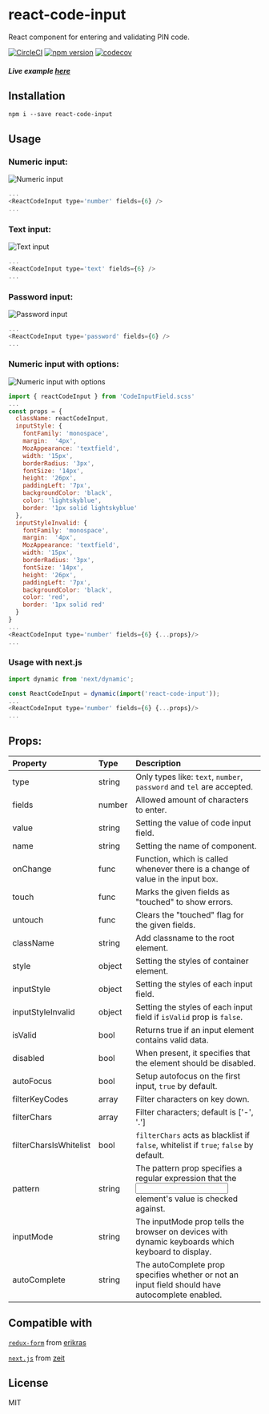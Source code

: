 # react-code-input
React component for entering and validating PIN code.

[![CircleCI](https://circleci.com/gh/40818419/react-code-input.svg?style=svg)](https://circleci.com/gh/40818419/react-code-input) [![npm version](https://badge.fury.io/js/react-code-input.svg)](https://badge.fury.io/js/react-code-input) [![codecov](https://codecov.io/gh/40818419/react-code-input/branch/master/graph/badge.svg)](https://codecov.io/gh/40818419/react-code-input)

##### Live example [here](https://40818419.github.io/react-code-input)

## Installation

`npm i --save react-code-input`

## Usage

### Numeric input:
![Numeric input](https://cloud.githubusercontent.com/assets/2235499/21593670/eafea336-d119-11e6-9d4b-738141f24b44.png)
```js
...
<ReactCodeInput type='number' fields={6} />
...
```

### Text input:
![Text input](https://cloud.githubusercontent.com/assets/2235499/21593708/61cebee2-d11a-11e6-9b8d-e99dbeeec23b.png)
```js
...
<ReactCodeInput type='text' fields={6} />
...
```
### Password input:
![Password input](https://cloud.githubusercontent.com/assets/2235499/21593710/65ed7252-d11a-11e6-995f-f0127af5bd9f.png)
```js
...
<ReactCodeInput type='password' fields={6} />
...
```
### Numeric input with options:
![Numeric input with options](https://cloud.githubusercontent.com/assets/2235499/21593674/f3bb887c-d119-11e6-8b3f-ba478a0f4692.png)
```js
import { reactCodeInput } from 'CodeInputField.scss'
...
const props = {
  className: reactCodeInput,
  inputStyle: {
    fontFamily: 'monospace',
    margin:  '4px',
    MozAppearance: 'textfield',
    width: '15px',
    borderRadius: '3px',
    fontSize: '14px',
    height: '26px',
    paddingLeft: '7px',
    backgroundColor: 'black',
    color: 'lightskyblue',
    border: '1px solid lightskyblue'
  },
  inputStyleInvalid: {
    fontFamily: 'monospace',
    margin:  '4px',
    MozAppearance: 'textfield',
    width: '15px',
    borderRadius: '3px',
    fontSize: '14px',
    height: '26px',
    paddingLeft: '7px',
    backgroundColor: 'black',
    color: 'red',
    border: '1px solid red'
  }
}
...
<ReactCodeInput type='number' fields={6} {...props}/>
...
```
### Usage with next.js
```js
import dynamic from 'next/dynamic';

const ReactCodeInput = dynamic(import('react-code-input'));
...
<ReactCodeInput type='number' fields={6} {...props}/>
...
```

## Props:

| Property               | Type   | Description                                                                                          |
| :--------------------- | :----- | :--------------------------------------------------------------------------------------------------- |
| type                   | string | Only types like: `text`, `number`, `password` and `tel` are accepted.                                |
| fields                 | number | Allowed amount of characters to enter.                                                               |
| value                  | string | Setting the value of code input field.                                                               |
| name                   | string | Setting the name of component.                                                                       |
| onChange               | func   | Function, which is called whenever there is a change of value in the input box.                      |
| touch                  | func   | Marks the given fields as "touched" to show errors.                                                  |
| untouch                | func   | Clears the "touched" flag for the given fields.                                                      |
| className              | string | Add classname to the root element.                                                                   |
| style                  | object | Setting the styles of container element.                                                             |
| inputStyle             | object | Setting the styles of each input field.                                                              |
| inputStyleInvalid      | object | Setting the styles of each input field if `isValid` prop is `false`.                                 |
| isValid                | bool   | Returns true if an input element contains valid data.                                                |
| disabled               | bool   | When present, it specifies that the element should be disabled.                                      |
| autoFocus              | bool   | Setup autofocus on the first input, `true` by default.                                               |
| filterKeyCodes         | array  | Filter characters on key down.                                                                       |
| filterChars            | array  | Filter characters; default is ['-', '.']                                                             |
| filterCharsIsWhitelist | bool   | `filterChars` acts as blacklist if `false`, whitelist if `true`; `false` by default.                 |
| pattern                | string | The pattern prop specifies a regular expression that the <input> element's value is checked against. |
| inputMode              | string | The inputMode prop tells the browser on devices with dynamic keyboards which keyboard to display.    |
| autoComplete           | string | The autoComplete prop specifies whether or not an input field should have autocomplete enabled.    |

## Compatible with
[`redux-form`](https://github.com/erikras/redux-form) from [erikras](https://github.com/erikras)

[`next.js`](https://github.com/zeit/next.js) from [zeit](https://github.com/zeit)

## License
MIT
